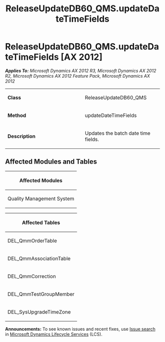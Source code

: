 ﻿---
title: ReleaseUpdateDB60_QMS.updateDateTimeFields
TOCTitle: ReleaseUpdateDB60_QMS.updateDateTimeFields
ms:assetid: a7d92f0f-b1dc-4bbd-bb07-181bf5fb524d
ms:mtpsurl: https://msdn.microsoft.com/en-us/library/JJ686365(v=AX.60)
ms:contentKeyID: 49710321
ms.date: 05/18/2015
mtps_version: v=AX.60
---

# ReleaseUpdateDB60\_QMS.updateDateTimeFields [AX 2012]


_**Applies To:** Microsoft Dynamics AX 2012 R3, Microsoft Dynamics AX 2012 R2, Microsoft Dynamics AX 2012 Feature Pack, Microsoft Dynamics AX 2012_

<table>
<colgroup>
<col style="width: 50%" />
<col style="width: 50%" />
</colgroup>
<tbody>
<tr class="odd">
<td><p><strong>Class</strong></p></td>
<td><p>ReleaseUpdateDB60_QMS</p></td>
</tr>
<tr class="even">
<td><p><strong>Method</strong></p></td>
<td><p>updateDateTimeFields</p></td>
</tr>
<tr class="odd">
<td><p><strong>Description</strong></p></td>
<td><p>Updates the batch date time fields.</p></td>
</tr>
</tbody>
</table>


## Affected Modules and Tables

<table>
<colgroup>
<col style="width: 100%" />
</colgroup>
<thead>
<tr class="header">
<th><p>Affected Modules</p></th>
</tr>
</thead>
<tbody>
<tr class="odd">
<td><p>Quality Management System</p></td>
</tr>
</tbody>
</table>


<table>
<colgroup>
<col style="width: 100%" />
</colgroup>
<thead>
<tr class="header">
<th><p>Affected Tables</p></th>
</tr>
</thead>
<tbody>
<tr class="odd">
<td><p>DEL_QmmOrderTable</p></td>
</tr>
<tr class="even">
<td><p>DEL_QmmAssociationTable</p></td>
</tr>
<tr class="odd">
<td><p>DEL_QmmCorrection</p></td>
</tr>
<tr class="even">
<td><p>DEL_QmmTestGroupMember</p></td>
</tr>
<tr class="odd">
<td><p>DEL_SysUpgradeTimeZone</p></td>
</tr>
</tbody>
</table>

  
**Announcements:** To see known issues and recent fixes, use [Issue search](http://go.microsoft.com/fwlink/?linkid=389258) in [Microsoft Dynamics Lifecycle Services](http://go.microsoft.com/fwlink/?linkid=306505) (LCS).

